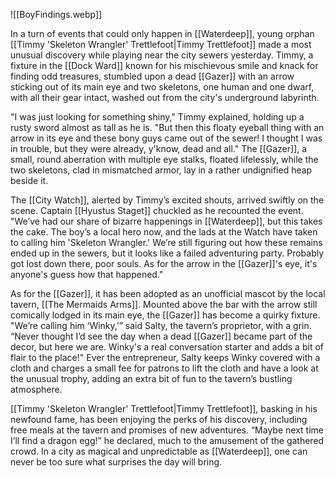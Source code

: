 ![[BoyFindings.webp]]

In a turn of events that could only happen in [[Waterdeep]], young orphan [[Timmy 'Skeleton Wrangler' Trettlefoot|Timmy Trettlefoot]] made a most unusual discovery while playing near the city sewers yesterday. Timmy, a fixture in the [[Dock Ward]] known for his mischievous smile and knack for finding odd treasures, stumbled upon a dead [[Gazer]] with an arrow sticking out of its main eye and two skeletons, one human and one dwarf, with all their gear intact, washed out from the city's underground labyrinth. 

"I was just looking for something shiny," Timmy explained, holding up a rusty sword almost as tall as he is. "But then this floaty eyeball thing with an arrow in its eye and these bony guys came out of the sewer! I thought I was in trouble, but they were already, y'know, dead and all." The [[Gazer]], a small, round aberration with multiple eye stalks, floated lifelessly, while the two skeletons, clad in mismatched armor, lay in a rather undignified heap beside it.  

The [[City Watch]], alerted by Timmy’s excited shouts, arrived swiftly on the scene. Captain [[Hyustus Staget]] chuckled as he recounted the event. "We’ve had our share of bizarre happenings in [[Waterdeep]], but this takes the cake. The boy’s a local hero now, and the lads at the Watch have taken to calling him 'Skeleton Wrangler.' We’re still figuring out how these remains ended up in the sewers, but it looks like a failed adventuring party. Probably got lost down there, poor souls. As for the arrow in the [[Gazer]]'s eye, it's anyone's guess how that happened."

As for the [[Gazer]], it has been adopted as an unofficial mascot by the local tavern, [[The Mermaids Arms]]. Mounted above the bar with the arrow still comically lodged in its main eye, the [[Gazer]] has become a quirky fixture. "We’re calling him ‘Winky,’” said Salty, the tavern’s proprietor, with a grin. “Never thought I’d see the day when a dead [[Gazer]] became part of the decor, but here we are. Winky's a real conversation starter and adds a bit of flair to the place!" Ever the entrepreneur, Salty keeps Winky covered with a cloth and charges a small fee for patrons to lift the cloth and have a look at the unusual trophy, adding an extra bit of fun to the tavern’s bustling atmosphere.

[[Timmy 'Skeleton Wrangler' Trettlefoot|Timmy Trettlefoot]], basking in his newfound fame, has been enjoying the perks of his discovery, including free meals at the tavern and promises of new adventures. “Maybe next time I’ll find a dragon egg!” he declared, much to the amusement of the gathered crowd. In a city as magical and unpredictable as [[Waterdeep]], one can never be too sure what surprises the day will bring.
